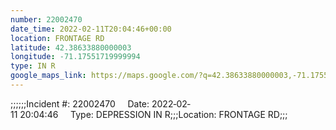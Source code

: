 ```yaml
---
number: 22002470
date_time: 2022-02-11T20:04:46+00:00
location: FRONTAGE RD
latitude: 42.38633880000003
longitude: -71.17551719999994
type: IN R
google_maps_link: https://maps.google.com/?q=42.38633880000003,-71.17551719999994
---
```


;;;;;;Incident #: 22002470     Date: 2022‐02‐11 20:04:46     Type: DEPRESSION IN R;;;Location: FRONTAGE RD;;;
